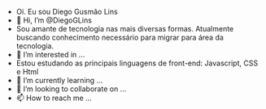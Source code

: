 - Oi. Eu sou Diego Gusmão Lins
- 👋 Hi, I’m @DiegoGLins
- Sou amante de tecnologia nas mais diversas formas. Atualmente buscando conhecimento necessário para migrar para área da tecnologia.
- 👀 I’m interested in ...
- Estou estudando as principais linguagens de front-end: Javascript, CSS e Html
- 🌱 I’m currently learning ...
- 💞️ I’m looking to collaborate on ...
- 📫 How to reach me ...

